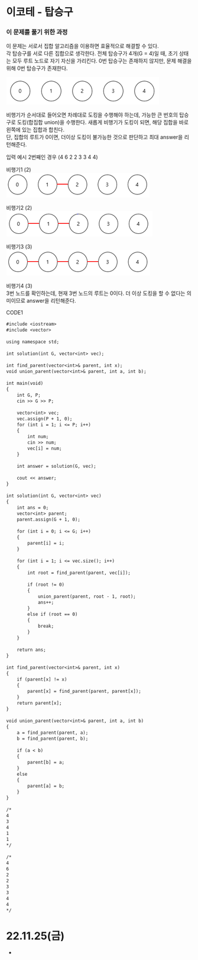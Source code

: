 #  이코테 - 탑승구

### 이 문제를 풀기 위한 과정
이 문제는 서로서 집합 알고리즘을 이용하면 효율적으로 해결할 수 있다.  
각 탑승구를 서로 다른 집합으로 생각한다. 전체 탑승구가 4개(G = 4)일 때, 초기 상태는 모두 루트 노드로 자기 자신을 가리킨다. 0번 탑승구는 존재하지 않지만, 문제 해결을 위해 0번 탑승구가 존재한다.  

![](https://github.com/gkgkfndudals/TIL/blob/master/Algorithm/img/img_20221125_Gate1.PNG)  

비행기가 순서대로 들어오면 차례대로 도킹을 수행해야 하는데, 가능한 큰 번호의 탑승구로 도킹(합집합 union)을 수행한다. 새롭게 비행기가 도킹이 되면, 해당 집합을 바로 왼쪽에 있는 집합과 합친다.  
단, 집합의 루트가 0이면, 더이상 도킹이 불가능한 것으로 판단하고 최대 answer을 리턴해준다.  

입력 예시 2번째인 경우 (4 6 2 2 3 3 4 4)

비행기1 (2)  
![](https://github.com/gkgkfndudals/TIL/blob/master/Algorithm/img/img_20221125_Gate2.PNG)  

비행기2 (2)  
![](https://github.com/gkgkfndudals/TIL/blob/master/Algorithm/img/img_20221125_Gate3.PNG)  

비행기3 (3)  
![](https://github.com/gkgkfndudals/TIL/blob/master/Algorithm/img/img_20221125_Gate4.PNG)  

비행기4 (3)  
3번 노드를 확인하는데, 현재 3번 노드의 루트는 0이다. 더 이상 도킹을 할 수 없다는 의미이므로 answer을 리턴해준다. 


CODE1

    #include <iostream>
    #include <vector>

    using namespace std;

    int solution(int G, vector<int> vec);

    int find_parent(vector<int>& parent, int x);
    void union_parent(vector<int>& parent, int a, int b);

    int main(void)
    {
        int G, P;
        cin >> G >> P;

        vector<int> vec;
        vec.assign(P + 1, 0);
        for (int i = 1; i <= P; i++)
        {
            int num;
            cin >> num;
            vec[i] = num;
        }

        int answer = solution(G, vec);

        cout << answer;
    }

    int solution(int G, vector<int> vec)
    {
        int ans = 0;
        vector<int> parent;
        parent.assign(G + 1, 0);

        for (int i = 0; i <= G; i++)
        {
            parent[i] = i;
        }

        for (int i = 1; i <= vec.size(); i++)
        {
            int root = find_parent(parent, vec[i]);

            if (root != 0)
            {
                union_parent(parent, root - 1, root);
                ans++;
            }
            else if (root == 0)
            {
                break;
            }
        }

        return ans;
    }

    int find_parent(vector<int>& parent, int x)
    {
        if (parent[x] != x)
        {
            parent[x] = find_parent(parent, parent[x]);
        }
        return parent[x];
    }

    void union_parent(vector<int>& parent, int a, int b)
    {
        a = find_parent(parent, a);
        b = find_parent(parent, b);

        if (a < b)
        {
            parent[b] = a;
        }
        else
        {
            parent[a] = b;
        }
    }

    /*
    4
    3
    4
    1
    1
    */

    /*
    4
    6
    2
    2
    3
    3
    4
    4
    */

# 22.11.25(금)
* 